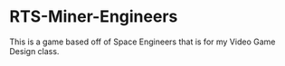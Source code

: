 # RTS-Miner-Engineers
This is a game based off of Space Engineers that is for my Video Game Design class.
